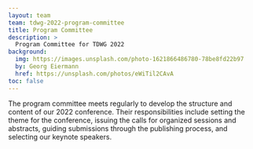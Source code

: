```yaml
---
layout: team
team: tdwg-2022-program-committee
title: Program Committee
description: >
  Program Committee for TDWG 2022
background:
  img: https://images.unsplash.com/photo-1621866486780-78be8fd22b97
  by: Georg Eiermann
  href: https://unsplash.com/photos/eWiTil2CAvA 
toc: false
---
```


The program committee meets regularly to develop the structure and content of our 2022 conference.  Their responsibilities include setting the theme for the conference, issuing the calls for organized sessions and abstracts, guiding submissions through the publishing process, and selecting our keynote speakers.

<!-- For members see _data/tdwg-2022-program-committee -->

